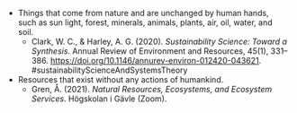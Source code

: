 - Things that come from nature and are unchanged by human hands, such as sun light, forest, minerals, animals, plants, air, oil, water, and soil.
	- Clark, W. C., & Harley, A. G. (2020). _Sustainability Science: Toward a Synthesis_. Annual Review of Environment and Resources, 45(1), 331–386. https://doi.org/10.1146/annurev-environ-012420-043621. #sustainabilityScienceAndSystemsTheory
- Resources that exist without any actions of humankind.
	- Gren, Å. (2021). _Natural Resources, Ecosystems, and Ecosystem Services_. Högskolan i Gävle (Zoom).